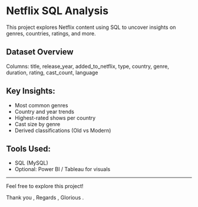 # Netflix SQL Analysis 

This project explores Netflix content using SQL to uncover insights on genres, countries, ratings, and more.

## Dataset Overview
Columns: title, release_year, added_to_netflix, type, country, genre, duration, rating, cast_count, language

## Key Insights:
- Most common genres
- Country and year trends
- Highest-rated shows per country
- Cast size by genre
- Derived classifications (Old vs Modern)

## Tools Used:
- SQL (MySQL)
- Optional: Power BI / Tableau for visuals

---
Feel free to explore this project!

Thank you ,
Regards ,
Glorious .

